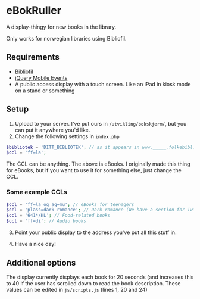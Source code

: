 # eBokRuller

A display-thingy for new books in the library.

Only works for norwegian libraries using Bibliofil.

## Requirements
* [Bibliofil](http://bibliofil.no/)
* [jQuery Mobile Events](https://github.com/benmajor/jQuery-Touch-Events)
* A public access display with a touch screen. Like an iPad in kiosk mode on a stand or something

## Setup

1. Upload to your server. I've put ours in `/utvikling/bokskjerm/`, but you can put it anywhere you'd like.
2. Change the following settings in `index.php`

 ```php
 $bibliotek = 'DITT_BIBLIOTEK'; // as it appears in www._____.folkebibl.no
 $ccl = 'ff=la';
 ```
 
 The CCL can be anything. The above is eBooks. I originally made this thing for eBooks, but if you want to 
use it for something else, just change the CCL.

 ### Some example CCLs

 ```php
 $ccl = 'ff=la og ag=mu'; // eBooks for teenagers
 $ccl = 'plass=dark romance'; // Dark romance (We have a section for Twilight-style books)
 $ccl = '641*/KL'; // Food-related books
 $ccl = 'ff=di'; // Audio books
 ```
 
3. Point your public display to the address you've put all this stuff in.

4. Have a nice day!

## Additional options

The display currently displays each book for 20 seconds (and increases this to 40 if the user has scrolled 
down to read the book description. These values can be edited in `js/scripts.js` (lines 1, 20 and 24)
